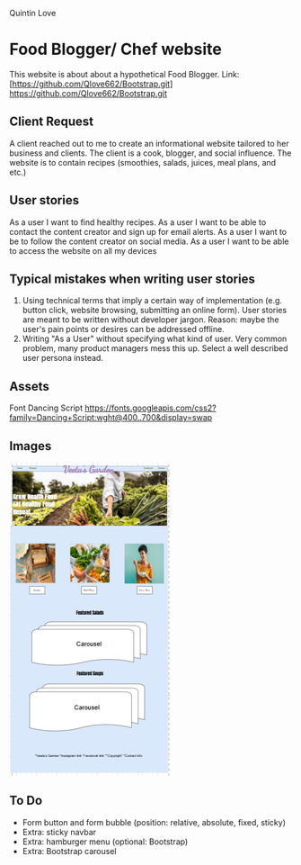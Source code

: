 Quintin Love
# Food Blogger/ Chef website

This website is about about a hypothetical Food Blogger.
Link: [https://github.com/Qlove662/Bootstrap.git] https://github.com/Qlove662/Bootstrap.git


## Client Request

A client reached out to me to create an informational website tailored to her business and 
clients. The client is a cook, blogger, and social influence. The website is to contain recipes
(smoothies, salads, juices, meal plans, and etc.)


## User stories

As a user I want to find healthy recipes.
As a user I want to be able to contact the content creator and sign up for email alerts.
As a user I want to be to follow the content creator on social media.
As a user I want to be able to access the website on all my devices

## Typical mistakes when writing user stories

1. Using technical terms that imply a certain way of implementation (e.g. button click, website browsing, submitting an online form). User stories are meant to be written without developer jargon. Reason: maybe the user's pain points or desires can be addressed offline.
2. Writing "As a User" without specifying what kind of user. Very common problem, many product managers mess this up. Select a well described user persona instead. 


## Assets
Font Dancing Script https://fonts.googleapis.com/css2?family=Dancing+Script:wght@400..700&display=swap



## Images
![Wireframe](<Veetas_ Garden_Wireframe.png>)

## To Do

- Form button and form bubble (position: relative, absolute, fixed, sticky)
- Extra: sticky navbar 
- Extra: hamburger menu (optional: Bootstrap)
- Extra: Bootstrap carousel